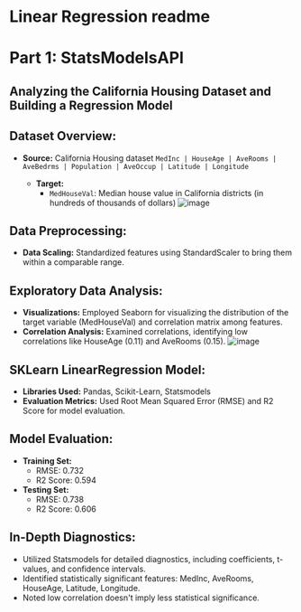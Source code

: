 # Linear Regression readme

# Part 1: StatsModelsAPI
## Analyzing the California Housing Dataset and Building a Regression Model

## Dataset Overview:
- **Source:** California Housing dataset
    `MedInc | HouseAge | AveRooms | AveBedrms | Population | AveOccup | Latitude | Longitude`

  - **Target:**
    - `MedHouseVal`: Median house value in California districts (in hundreds of thousands of dollars)
![image](https://github.com/CSheppardCodes/Study-of-Data-Science/assets/78242653/ba6a37ba-b5ab-4dad-b167-310b8b48f28d)

## Data Preprocessing:
- **Data Scaling:** Standardized features using StandardScaler to bring them within a comparable range.

## Exploratory Data Analysis:
- **Visualizations:** Employed Seaborn for visualizing the distribution of the target variable (MedHouseVal) and correlation matrix among features.
- **Correlation Analysis:** Examined correlations, identifying low correlations like HouseAge (0.11) and AveRooms (0.15).
![image](https://github.com/CSheppardCodes/Study-of-Data-Science/assets/78242653/c7bef58a-80f4-45ed-9692-e1d4a79a564c)

## SKLearn LinearRegression Model:
- **Libraries Used:** Pandas, Scikit-Learn, Statsmodels
- **Evaluation Metrics:** Used Root Mean Squared Error (RMSE) and R2 Score for model evaluation.

## Model Evaluation:
- **Training Set:**
  - RMSE: 0.732
  - R2 Score: 0.594
- **Testing Set:**
  - RMSE: 0.738
  - R2 Score: 0.606

## In-Depth Diagnostics:
- Utilized Statsmodels for detailed diagnostics, including coefficients, t-values, and confidence intervals.
- Identified statistically significant features: MedInc, AveRooms, HouseAge, Latitude, Longitude.
- Noted low correlation doesn't imply less statistical significance.

